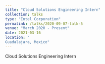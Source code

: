 ```yaml
---
title: "Cloud Solutions Engineering Intern"
collection: talks
type: "Intel Corporation"
permalink: /talks/2020-09-07-talk-5
venue: "March 2020 - Present"
date: 2021-03-16
location: "
Guadalajara, Mexico"
---
```


 Cloud Solutions Engineering Intern
